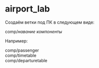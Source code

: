 # airport_lab 

Создаём ветки под ПК в следующем виде:

comp/*навание компоненты*

Например:

comp/passenger  
comp/timetable  
comp/departuretable 
